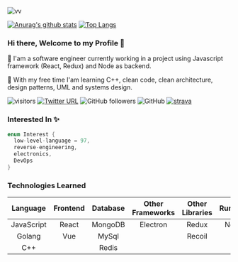 ![vv](https://user-images.githubusercontent.com/50949760/87239659-41dc5380-c444-11ea-8076-2e02ea075062.jpg)

[![Anurag's github stats](https://github-readme-stats.vercel.app/api?username=vindecodex&theme=monokai&show_icons=true)](https://github.com/vindecodex)
[![Top Langs](https://github-readme-stats.vercel.app/api/top-langs/?username=vindecodex&layout=compact&theme=monokai)](https://github.com/vindecodex)


### Hi there, Welcome to my Profile 👋

🔭 I'am a software engineer currently working in a project using Javascript framework (React, Redux) and Node as backend.

🌱 With my free time I'am learning C++, clean code, clean architecture, design patterns, UML and systems design.

![visitors](https://visitor-badge.glitch.me/badge?page_id=vindecodex.vindecodex28-badge)
[![Twitter URL](https://img.shields.io/twitter/url?label=%40vindecodex&style=social&url=https%3A%2F%2Ftwitter.com%2FVindecodex)](https://twitter.com/Vindecodex)
![GitHub followers](https://img.shields.io/github/followers/vindecodex?style=social)
![GitHub](https://img.shields.io/github/license/vindecodex/vindecodex?style=flat-square)
[![strava](https://user-images.githubusercontent.com/50949760/89611818-b3c38380-d8b0-11ea-8bd3-240a883491dc.png)](https://www.strava.com/athletes/49126605)

### Interested In :sparkles:
```c++
enum Interest {
  low-level-language = 97,
  reverse-engineering,
  electronics,
  DevOps
}
```

### Technologies Learned
|Language   |Frontend  | Database | Other Frameworks | Other Libraries | Runtime     |
|:----:     |:----:    |:----:    |:----:            |:----:           |:----:       |
|JavaScript |React     |MongoDB   |Electron          |Redux            | Node        |
|Golang     |Vue       |MySql     |                  |Recoil           |             |
|C++        |          |Redis     |                  |                 |             |
